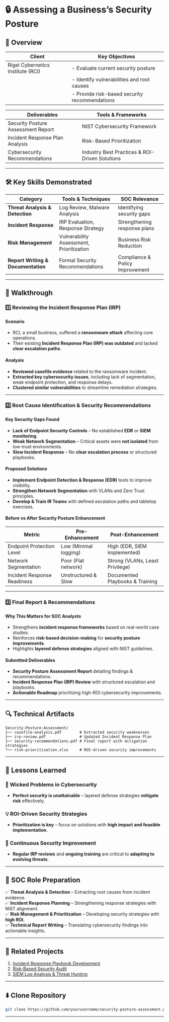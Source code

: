 # 🔒 Assessing a Business’s Security Posture  

## 📌 Overview  

| **Client**                    | **Key Objectives**                                      |
|--------------------------------|--------------------------------------------------------|
| Rigel Cybernetics Institute (RCI) | - Evaluate current security posture                 |
|                                | - Identify vulnerabilities and root causes             |
|                                | - Provide risk-based security recommendations         |

| **Deliverables**             | **Tools & Frameworks**                                |
|------------------------------|------------------------------------------------------|
| Security Posture Assessment Report | NIST Cybersecurity Framework                     |
| Incident Response Plan Analysis     | Risk-Based Prioritization                        |
| Cybersecurity Recommendations       | Industry Best Practices & ROI-Driven Solutions |

---

## 🛠️ Key Skills Demonstrated  

| **Category**                  | **Tools & Techniques**               | **SOC Relevance**                |
|--------------------------------|--------------------------------------|----------------------------------|
| **Threat Analysis & Detection** | Log Review, Malware Analysis        | Identifying security gaps        |
| **Incident Response**          | IRP Evaluation, Response Strategy   | Strengthening response plans     |
| **Risk Management**            | Vulnerability Assessment, Prioritization | Business Risk Reduction  |
| **Report Writing & Documentation** | Formal Security Recommendations | Compliance & Policy Improvement  |

---

## 🚀 Walkthrough  

### **1️⃣ Reviewing the Incident Response Plan (IRP)**  

#### **Scenario**  
- RCI, a small business, suffered a **ransomware attack** affecting core operations.  
- Their existing **Incident Response Plan (IRP) was outdated** and lacked **clear escalation paths**.

#### **Analysis**  
- **Reviewed casefile evidence** related to the ransomware incident.  
- **Extracted key cybersecurity issues**, including lack of segmentation, weak endpoint protection, and response delays.  
- **Clustered similar vulnerabilities** to streamline remediation strategies.  

---

### **2️⃣ Root Cause Identification & Security Recommendations**  

#### **Key Security Gaps Found**  
- **Lack of Endpoint Security Controls** – No established **EDR** or **SIEM monitoring**.  
- **Weak Network Segmentation** – Critical assets were **not isolated** from low-trust environments.  
- **Slow Incident Response** – No **clear escalation process** or structured playbooks.  

#### **Proposed Solutions**  
- **Implement Endpoint Detection & Response (EDR)** tools to improve visibility.  
- **Strengthen Network Segmentation** with VLANs and Zero Trust principles.  
- **Develop & Train IR Teams** with defined escalation paths and tabletop exercises.  

#### **Before vs After Security Posture Enhancement**  

| **Metric**                      | **Pre-Enhancement**               | **Post-Enhancement**                |
|----------------------------------|----------------------------------|----------------------------------|
| Endpoint Protection Level       | Low (Minimal logging)            | High (EDR, SIEM implemented)   |
| Network Segmentation            | Poor (Flat network)              | Strong (VLANs, Least Privilege)  |
| Incident Response Readiness     | Unstructured & Slow              | Documented Playbooks & Training |

---

### **3️⃣ Final Report & Recommendations**  

#### **Why This Matters for SOC Analysts**  
- Strengthens **incident response frameworks** based on real-world case studies.  
- Reinforces **risk-based decision-making** for **security posture improvements**.  
- Highlights **layered defense strategies** aligned with NIST guidelines.  

#### **Submitted Deliverables**  
- **Security Posture Assessment Report** detailing findings & recommendations.  
- **Incident Response Plan (IRP) Review** with structured escalation and playbooks.  
- **Actionable Roadmap** prioritizing high-ROI cybersecurity improvements.  

---

## 🔍 Technical Artifacts  

```plaintext
Security-Posture-Assessment/
├── casefile-analysis.pdf        # Extracted security weaknesses  
├── irp-review.pdf               # Updated Incident Response Plan  
├── security-recommendations.pdf # Final report with mitigation strategies  
└── risk-prioritization.xlsx     # ROI-driven security improvements  
```

---

## 🌟 Lessons Learned  

### 🔐 **Wicked Problems in Cybersecurity**  
- **Perfect security is unattainable** – layered defense strategies **mitigate risk** effectively.  

### 💡 **ROI-Driven Security Strategies**  
- **Prioritization is key** – focus on solutions with **high impact and feasible implementation**.  

### 📜 **Continuous Security Improvement**  
- **Regular IRP reviews** and **ongoing training** are critical to **adapting to evolving threats**.  

---

## 🎯 SOC Role Preparation  

✅ **Threat Analysis & Detection** – Extracting root causes from incident evidence.  
✅ **Incident Response Planning** – Strengthening response strategies with NIST alignment.  
✅ **Risk Management & Prioritization** – Developing security strategies with **high ROI**.  
✅ **Technical Report Writing** – Translating cybersecurity findings into actionable insights.  

---

## 🔗 Related Projects  

1. [Incident Response Playbook Development](#)  
2. [Risk-Based Security Audit](#)  
3. [SIEM Log Analysis & Threat Hunting](#)  

---

## ⬇️ **Clone Repository**  

```bash
git clone https://github.com/yourusername/security-posture-assessment.git
```

---

